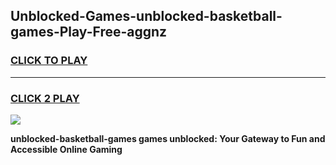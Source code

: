 
## Unblocked-Games-unblocked-basketball-games-Play-Free-aggnz
<h3>
<a href="https://premium76.site?title=unblocked-basketball-games&ref=24M">CLICK TO PLAY</a></h3>
<hr>

<h3>
<a href="https://premium76.site?title=unblocked-basketball-games&ref=24M">CLICK 2 PLAY</a>
  
</h3>

<a href="https://premium76.site?title=unblocked-basketball-games&ref=24M"><img src="https://clearcache.store/games.png"></a>


**unblocked-basketball-games games unblocked: Your Gateway to Fun and Accessible Online Gaming**
